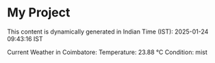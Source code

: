 # My Project

This content is dynamically generated in Indian Time (IST): 2025-01-24 09:43:16 IST


Current Weather in Coimbatore:
Temperature: 23.88 °C
Condition: mist
